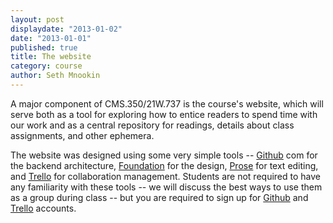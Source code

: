 ```yaml
---
layout: post
displaydate: "2013-01-02"
date: "2013-01-01"
published: true
title: The website
category: course
author: Seth Mnookin
---
```


A major component of CMS.350/21W.737 is the course's website, which will serve both as a tool for exploring how to entice readers to spend time with our work and as a central repository for readings, details about class assignments, and other ephemera. 

The website was designed using some very simple tools -- <a href="http://github.com" target="_blank">Github</a> com for the backend architecture, <a href="http://foundation.zurb.com" target="_blank">Foundation</a> for the design, <a href="http://prose.io" target="_blank">Prose</a> for text editing, and <a href="http://trello.com" target="_blank">Trello</a> for collaboration management. Students are not required to have any familiarity with these tools -- we will discuss the best ways to use them as a group during class -- but you are required to sign up for <a href="http://github.com" target="_blank">Github</a> and <a href="http://trello.com" target="_blank">Trello</a> accounts.